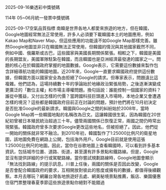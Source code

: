
2025-09-16樂透彩中獎號碼

                                
114年 05~06月統一發票中獎號碼
                             
2025-09-17空氣品質指標
                              南韓是世界各地人都愛來旅遊的地方，但在韓國，Google地圖經常無法正常使用，許多人必須要下載韓國本土的地圖應用，例如Kakao Map和Naver Map，但這些應用的功能遠不如Google Map那樣完善。雖然Google地圖並非只在韓國無法正常使用，但韓國的情況與其他國家截然不同，例如中國、俄羅斯或古巴，這些國家與美國長期關係緊張。相較之下，韓國是美國的長期盟友，美國軍隊駐紮在韓國，而且韓國也是亞洲經濟最發達的國家之一。問題的核心在於韓國政府掌握的地圖數據。Google表示，它需要這份數據來製作包含詳細導航功能的韓國地圖。近20年來，Google一直要求韓國政府提供這份數據，但韓國方面以國家安全為由拒絕了Google的請求。但專家表示，問題遠比這複雜。他們認為，這場持續數十年的爭論始於地緣政治緊張局勢，之後逐漸演變成更廣泛的「數位主權」和市場主導權問題。換句話說：誰能控制一個國家的資料？誰從中獲益，又付出怎樣的代價？當跨國科技巨頭進入市場時，本地企業又會遭遇怎樣的境況？這些都是韓國政府目前正在討論的問題，預計他們將在10月初決定是否批准Google的最新請求。韓國與Google之間的糾紛始於2008年，當時Google Map將一些韓國地點的名稱改為日文。這讓韓國很生氣，因為韓國在20世紀初曾被日本殖民統治超過三十年。儘管兩國關係已恢復正常，兩國之間仍時常出現緊張。韓國政府曾多次要求Google更改這些地名，但被拒絕了。因此，他們從一開始的關係就非常不融洽。到2010年初，韓國製作了1:25000比例尺的衛星地圖，該地圖免費在網路上公開，包括海外用戶。Google目前就是使用這張1:25000比例尺的地圖。因此，當你在谷歌地圖上查看韓國時，可以看到許多基本資訊，包括城市位置、道路、街道，甚至還有許多景點和鐵路線。但是，Google並沒有提供詳細的步行或駕駛路線。當你嘗試規劃路線時，Google地圖會顯示「無法找到路線」的提示訊息。川普上任後，兩國的關係是否因此改變，Google 是否會配合韓國政府的要求，互相開放對彼此的態度或擁有的數據，都值得後續觀察。本月去哪玩？網羅台灣各地旅遊好去處、網美秘境景點推薦，飯店、樂園優惠住宿門票整理春夏季節這些旅遊景點你絕對不能錯過
